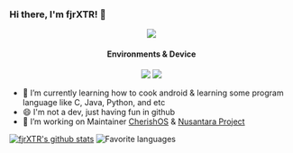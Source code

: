 ### Hi there, I'm fjrXTR! 👋

<p align="center">
  <img src="https://github.com/fjrXTR/fjrXTR/raw/main/majo-no-tabitabi-the-journey-of-elaina.gif"><br>
</p>

<h4 align=center>Environments & Device</h4>
<p align=center>
<a href="https://www.android.com/android-13"><img src="https://img.shields.io/badge/Android%2013-3ddc84?style=flat-square&logo=android&logoColor=ffffff"></a>
<a href="https://www.microsoft.com/windows/windows10"><img src="https://img.shields.io/badge/Windows%2010-00adef?style=flat-square&logo=windows10&logoColor=ffffff"></a>

- 🌱 I’m currently learning how to cook android & learning some program language like C, Java, Python, and etc
- 😄 I'm not a dev, just having fun in github
- 🔭 I’m working on Maintainer <a href="https://github.com/cherishOS">CherishOS</a> & <a href="https://nusantararom.org/">Nusantara Project</a>

[![fjrXTR's github stats](https://github-readme-stats.vercel.app/api?username=fjrXTR&theme=dark&layout=compact)](https://github.com/fajar3109)
![Favorite languages](https://github-readme-stats.vercel.app/api/top-langs/?username=fjrXTR&theme=dark&layout=compact)

